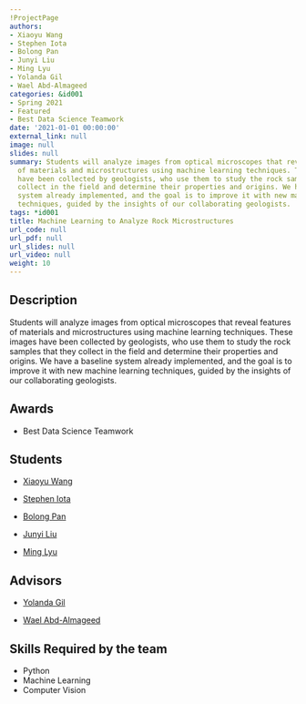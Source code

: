 ```yaml
---
!ProjectPage
authors:
- Xiaoyu Wang
- Stephen Iota
- Bolong Pan
- Junyi Liu
- Ming Lyu
- Yolanda Gil
- Wael Abd-Almageed
categories: &id001
- Spring 2021
- Featured
- Best Data Science Teamwork
date: '2021-01-01 00:00:00'
external_link: null
image: null
slides: null
summary: Students will analyze images from optical microscopes that reveal features
  of materials and microstructures using machine learning techniques. These images
  have been collected by geologists, who use them to study the rock samples that they
  collect in the field and determine their properties and origins. We have a baseline
  system already implemented, and the goal is to improve it with new machine learning
  techniques, guided by the insights of our collaborating geologists.
tags: *id001
title: Machine Learning to Analyze Rock Microstructures
url_code: null
url_pdf: null
url_slides: null
url_video: null
weight: 10
---
```

## Description

Students will analyze images from optical microscopes that reveal features of materials and microstructures using machine learning techniques. These images have been collected by geologists, who use them to study the rock samples that they collect in the field and determine their properties and origins. We have a baseline system already implemented, and the goal is to improve it with new machine learning techniques, guided by the insights of our collaborating geologists.



## Awards
* Best Data Science Teamwork





## Students

* [Xiaoyu Wang](../../../author/xiaoyu-wang)

* [Stephen Iota](../../../author/stephen-iota)

* [Bolong Pan](../../../author/bolong-pan)

* [Junyi Liu](../../../author/junyi-liu)

* [Ming Lyu](../../../author/ming-lyu)

## Advisors

* [Yolanda Gil](../../../author/yolanda-gil)

* [Wael Abd-Almageed](../../../author/wael-abdalmageed)

## Skills Required by the team


* Python
* Machine Learning
* Computer Vision